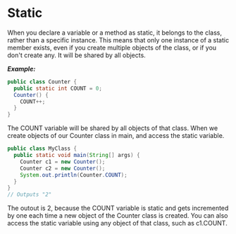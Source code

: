 # Static
When you declare a variable or a method as static, it belongs to the class, rather than a specific instance.  This means that only one instance of a static member exists, even if you create multiple objects of the class, or if you don't create any. It will be shared by all objects.

***Example:***
```java
public class Counter {
  public static int COUNT = 0;
  Counter() {
    COUNT++;
  }
}
```
The COUNT variable will be shared by all objects of that class. When we create objects of our Counter class in main, and access the static variable.
```java
public class MyClass {
  public static void main(String[] args) {
    Counter c1 = new Counter();
    Counter c2 = new Counter();
    System.out.println(Counter.COUNT);
  }
}
// Outputs "2"
```

The outout is 2, because the COUNT variable is static and gets incremented by one each time a new object of the Counter class is created.  You can also access the static variable using any object of that class, such as c1.COUNT.
